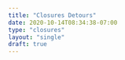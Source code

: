 ```yaml
---
title: "Closures Detours"
date: 2020-10-14T08:34:38-07:00
type: "closures"
layout: "single"
draft: true
---
```


